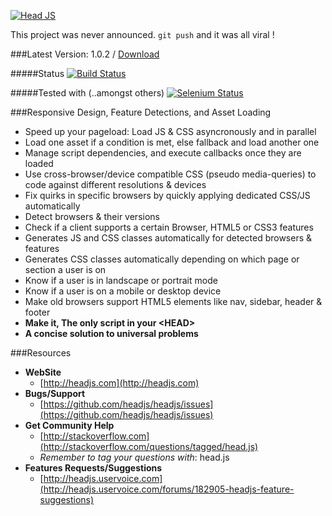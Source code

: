[![Head JS](http://headjs.com/site/assets/img/logo-big.png)](http://headjs.com)

This project was never announced. `git push` and it was all viral !

###Latest Version: 1.0.2 / [Download](http://headjs.com/site/download.html)

#####Status
[![Build Status](https://travis-ci.org/headjs/headjs.png?branch=master)](https://travis-ci.org/headjs/headjs)


#####Tested with (..amongst others)
[![Selenium Status](https://saucelabs.com/browser-matrix/itechnology.svg)](https://saucelabs.com/u/itechnology)


###Responsive Design, Feature Detections, and Asset Loading
  * Speed up your pageload: Load JS & CSS asyncronously and in parallel
  * Load one asset if a condition is met, else fallback and load another one
  * Manage script dependencies, and execute callbacks once they are loaded
  * Use cross-browser/device compatible CSS (pseudo media-queries) to code against different resolutions & devices
  * Fix quirks in specific browsers by quickly applying dedicated CSS/JS automatically
  * Detect browsers & their versions
  * Check if a client supports a certain Browser, HTML5 or CSS3 features
  * Generates JS and CSS classes automatically for detected browsers & features
  * Generates CSS classes automatically depending on which page or section a user is on
  * Know if a user is in landscape or portrait mode
  * Know if a user is on a mobile or desktop device
  * Make old browsers support HTML5 elements like nav, sidebar, header & footer
  * __Make it, The only script in your &lt;HEAD&gt;__
  * __A concise solution to universal problems__


###Resources
- __WebSite__
  - [http://headjs.com](http://headjs.com)
- __Bugs/Support__
  - [https://github.com/headjs/headjs/issues](https://github.com/headjs/headjs/issues)
- __Get Community Help__
  - [http://stackoverflow.com](http://stackoverflow.com/questions/tagged/head.js)
  - _Remember to tag your questions with_: head.js
- __Features Requests/Suggestions__
  - [http://headjs.uservoice.com](http://headjs.uservoice.com/forums/182905-headjs-feature-suggestions)
